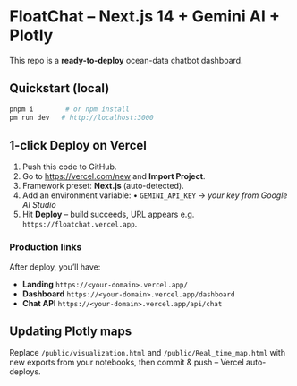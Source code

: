 # FloatChat – Next.js 14 + Gemini AI + Plotly

This repo is a **ready-to-deploy** ocean-data chatbot dashboard.

## Quickstart (local)
```bash
pnpm i        # or npm install
pm run dev   # http://localhost:3000
```

## 1-click Deploy on Vercel
1. Push this code to GitHub.
2. Go to https://vercel.com/new and **Import Project**.
3. Framework preset: **Next.js** (auto-detected).
4. Add an environment variable:
   • `GEMINI_API_KEY` → *your key from Google AI Studio*
5. Hit **Deploy** – build succeeds, URL appears e.g. `https://floatchat.vercel.app`.

### Production links
After deploy, you’ll have:
* **Landing**   `https://<your-domain>.vercel.app/`
* **Dashboard** `https://<your-domain>.vercel.app/dashboard`
* **Chat API**  `https://<your-domain>.vercel.app/api/chat`

## Updating Plotly maps
Replace `/public/visualization.html` and `/public/Real_time_map.html` with new exports from your notebooks, then commit & push – Vercel auto-deploys.
